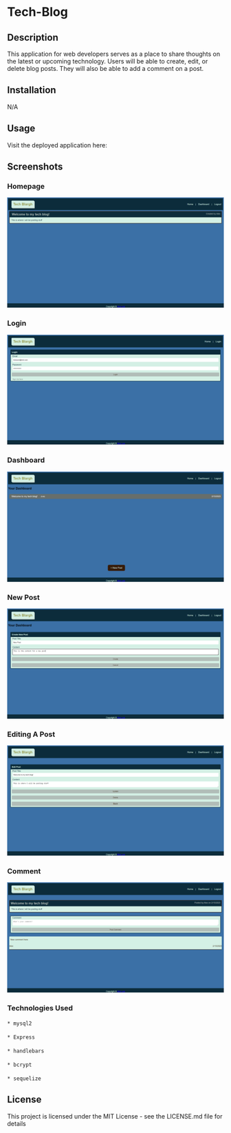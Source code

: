 # Tech-Blog

## Description

This application for web developers serves as a place to share thoughts on the latest or upcoming technology. Users will be able to create, edit, or delete blog posts. They will also be able to add a comment on a post. 

## Installation

N/A

## Usage

Visit the deployed application here: 

## Screenshots

### Homepage

![homepage](./public/images/homepage.png)

### Login 

![login page](./public/images/login.png)

### Dashboard

![dashboard](./public/images/dashboard.png)

### New Post

![new post](./public/images/newpost.png)

### Editing A Post

![edit post](./public/images/editpost.png)

### Comment

![comment on a post](./public/images/commentpost.png)

### Technologies Used

    * mysql2

    * Express
    
    * handlebars
    
    * bcrypt
    
    * sequelize

## License

This project is licensed under the MIT License - see the LICENSE.md file for details
